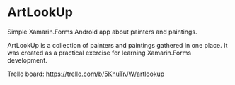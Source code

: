 # ArtLookUp
Simple Xamarin.Forms Android app about painters and paintings.

ArtLookUp is a collection of painters and paintings gathered in one place. It was created as a practical exercise for learning Xamarin.Forms development.

Trello board: https://trello.com/b/5KhuTrJW/artlookup
